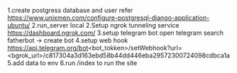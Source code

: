 1.create postgress database and user refer https://www.unixmen.com/configure-postgresql-django-application-ubuntu/
2.run_server local
2.Setup ngrok tunneling service https://dashboard.ngrok.com/
3.setup telegram bot open telegram search fatherbot -> create bot
4.setup web hook https://api.telegram.org/bot<bot_tokken>/setWebhook?url=<bgrok_url>/c817304a3d163ebd58b44dd446eba29572300724098cdbca1a
5.add data to env
6.run /index to run the site
